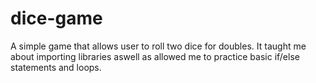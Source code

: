 # dice-game
A simple game that allows user to roll two dice for doubles. It taught me about importing libraries aswell as allowed me to practice basic if/else statements and loops.
